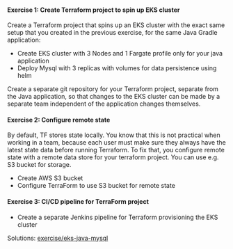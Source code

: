 #### Exercise 1: Create Terraform project to spin up EKS cluster
Create a Terraform project that spins up an EKS cluster with the exact same setup that you created in the previous exercise, for the same Java Gradle application:
  
- Create EKS cluster with 3 Nodes and 1 Fargate profile only for your java application
- Deploy Mysql with 3 replicas with volumes for data persistence using helm
  
Create a separate git repository for your Terraform project, separate from the Java application, so that changes to the EKS cluster can be made by a separate team independent of the application changes themselves.

#### Exercise 2: Configure remote state
By default, TF stores state locally. You know that this is not practical when working in a team, because each user must make sure they always have the latest state data before running Terraform. To fix that, you configure remote state with a remote data store for your terraform project. You can use e.g. S3 bucket for storage.
  
- Create AWS S3 bucket
- Configure TerraForm to use S3 bucket for remote state

#### Exercise 3: CI/CD pipeline for TerraForm project
- Create a separate Jenkins pipeline for Terraform provisioning the EKS cluster
  
Solutions: [exercise/eks-java-mysql](https://gitlab.com/devops-training3784615/devops-terraform/-/tree/exercise/eks-java-mysql/)
